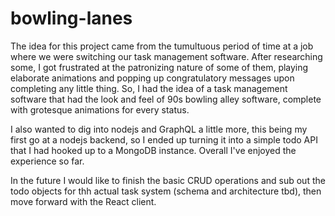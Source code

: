 # bowling-lanes

The idea for this project came from the tumultuous period of time at a job where we were switching our task management software. After researching some, I got frustrated at the patronizing nature of some of them, playing elaborate animations and popping up congratulatory messages upon completing any little thing. So, I had the idea of a task management software that had the look and feel of 90s bowling alley software, complete with grotesque animations for every status.

I also wanted to dig into nodejs and GraphQL a little more, this being my first go at a nodejs backend, so I ended up turning it into a simple todo API that I had hooked up to a MongoDB instance. Overall I've enjoyed the experience so far.

In the future I would like to finish the basic CRUD operations and sub out the todo objects for thh actual task system (schema and architecture tbd), then move forward with the React client.